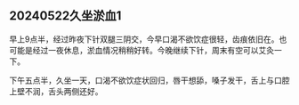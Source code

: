 ## 20240522久坐淤血1

早上9点半，经过昨夜下针双腿三阴交，今早口渴不欲饮症很轻，齿痕依旧在。也可能是经过一夜休息，淤血情况稍稍好转。今晚继续下针，周末有空可以艾灸一下。

下午五点半，久坐一天，口渴不欲饮症状回归，唇干想舔，嗓子发干，舌上与口腔上壁不润，舌头两侧还好。